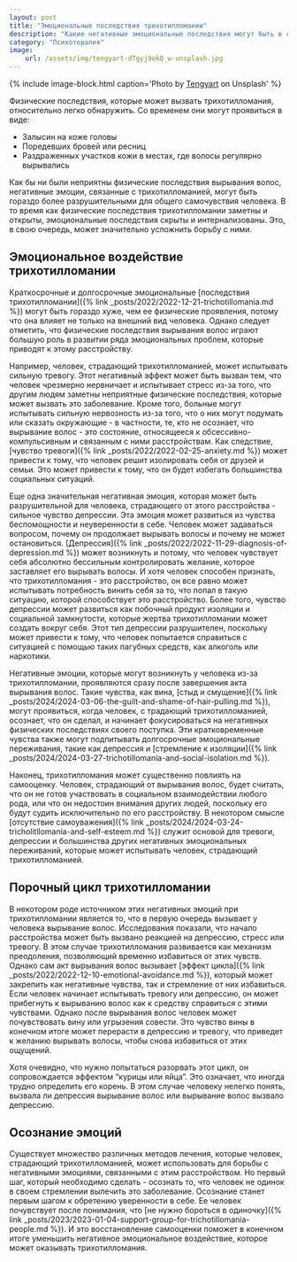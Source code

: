 ```yaml
---
layout: post
title: "Эмоциональные последствия трихотилломании"
description: "Какие негативные эмоциональные последствия могут быть в случае трихотилломании."
category: "Психотерапия"
image:
    url: /assets/img/tengyart-dTgyj9okQ_w-unsplash.jpg
---
```


{% include image-block.html
caption='Photo by <a href="https://unsplash.com/@tengyart" rel="nofollow">Tengyart</a> on Unsplash'
%}


Физические последствия, которые может вызвать трихотилломания, относительно легко обнаружить. Со временем они могут проявиться в виде:

- Залысин на коже головы
- Поредевших бровей или ресниц
- Раздраженных участков кожи в местах, где волосы регулярно вырывались

Как бы ни были неприятны физические последствия вырывания волос, негативные эмоции, связанные с трихотилломанией, могут быть гораздо 
более разрушительными для общего самочувствия человека. В то время как физические последствия трихотилломании заметны и открыты, 
эмоциональные последствия скрыты и интернализованы. Это, в свою очередь, может значительно усложнить борьбу с ними.

## Эмоциональное воздействие трихотилломании

Краткосрочные и долгосрочные эмоциональные [последствия трихотилломании]({% link _posts/2022/2022-12-21-trichotillomania.md %})
могут быть гораздо хуже, чем ее физические проявления, потому что она влияет не только на внешний вид человека. 
Однако следует отметить, что физические последствия вырывания волос играют большую роль в развитии ряда эмоциональных проблем, которые приводят к этому расстройству.

Например, человек, страдающий трихотилломанией, может испытывать сильную тревогу. Этот негативный эффект может быть вызван тем, что 
человек чрезмерно нервничает и испытывает стресс из-за того, что другим людям заметны неприятные физические последствия, которые может вызвать 
это заболевание. Кроме того, больные могут испытывать сильную нервозность из-за того, что о них могут подумать или 
сказать окружающие - в частности, те, кто не осознает, что вырывание волос - это состояние, относящееся к обсессивно-компульсивным и 
связанным с ними расстройствам. Как следствие, [чувство тревоги]({% link _posts/2022/2022-02-25-anxiety.md %})
может привести к тому, что человек решит изолировать себя от друзей и семьи. 
Это может привести к тому, что он будет избегать большинства социальных ситуаций.

Еще одна значительная негативная эмоция, которая может быть разрушительной для человека, страдающего от этого расстройства - сильное чувство депрессии. 
Эта эмоция может развиться из чувства беспомощности и неуверенности в себе. Человек может задаваться вопросом, почему он продолжает вырывать волосы 
и почему не может остановиться. [Депрессия]({% link _posts/2022/2022-11-29-diagnosis-of-depression.md %}) может возникнуть
и потому, что человек чувствует себя абсолютно бессильным контролировать желание, которое заставляет 
его вырывать волосы. И хотя человек способен признать, что трихотилломания - это расстройство, он все равно может испытывать потребность винить себя 
за то, что попал в такую ситуацию, которой способствует это расстройство. Более того, чувство депрессии может развиться как побочный продукт изоляции и социальной замкнутости, 
которые жертва трихотилломании может создать вокруг себя. Этот тип депрессии разрушителен, поскольку может привести к тому, 
что человек попытается справиться с ситуацией с помощью таких пагубных средств, как алкоголь или наркотики.

Негативные эмоции, которые могут возникнуть у человека из-за трихотилломании, проявляются сразу после завершения акта вырывания волос. 
Такие чувства, как вина, [стыд и смущение]({% link _posts/2024/2024-03-06-the-guilt-and-shame-of-hair-pulling.md %}), могут проявиться, когда человек, с
традающий трихотилломанией, осознает, что он сделал, и начинает фокусироваться на негативных физических последствиях своего поступка. Эти кратковременные чувства также могут подпитывать 
долгосрочные эмоциональные переживания, такие как депрессия и [стремление к изоляции]({% link _posts/2024/2024-03-27-trichotillomania-and-social-isolation.md %}).

Наконец, трихотилломания может существенно повлиять на самооценку. 
Человек, страдающий от вырывания волос, будет считать, что он не готов участвовать в социальном взаимодействии любого рода, 
или что он недостоин внимания других людей, поскольку его будут судить исключительно по его расстройству. 
В некотором смысле [отсутствие самоуважения]({% link _posts/2024/2024-03-24-tricholitllomania-and-self-esteem.md %}) служит основой для тревоги, 
депрессии и большинства других негативных эмоциональных переживаний, которые может испытывать человек, страдающий трихотилломанией.

## Порочный цикл трихотилломании

В некотором роде источником этих негативных эмоций при трихотилломании является то, что в первую очередь вызывает у человека вырывание волос. Исследования показали,
что начало расстройства может быть вызвано реакцией на депрессию, стресс или тревогу. В этом случае трихотилломания развивается как механизм преодоления, 
позволяющий временно избавиться от этих чувств. Однако сам акт вырывания волос вызывает [эффект цикла]({% link _posts/2022/2022-12-10-emotional-avoidance.md %}),
который может закрепить как негативные чувства, так и стремление от них избавиться. 
Если человек начинает испытывать тревогу или депрессию, он может прибегнуть к вырыванию волос как к средству справиться с этими чувствами. Однако после вырывания волос человек может 
почувствовать вину или угрызения совести. Это чувство вины в конечном итоге может перерасти в депрессию и тревогу, что приведет к желанию вырывать волосы, чтобы снова избавиться от этих ощущений.

Хотя очевидно, что нужно попытаться разорвать этот цикл, он сопровождается эффектом “курицы или яйца”. Это означает, что иногда трудно определить его корень. В этом случае 
человеку нелегко понять, вызвала ли депрессия вырывание волос или вырывание волос вызвало депрессию.

## Осознание эмоций

Существует множество различных методов лечения, которые человек, страдающий трихотилломанией, может использовать для борьбы с негативными эмоциями, 
связанными с этим расстройством. 
Но первый шаг, который необходимо сделать - осознать то, что человек не одинок в своем стремлении вылечить это заболевание. Осознание станет первым шагом к обретению 
уверенности в себе. Ее человек почувствует после понимания, что [не нужно бороться в одиночку]({% link _posts/2023/2023-01-04-support-group-for-trichotillomania-people.md %}). 
И это восстановление самооценки поможет в конечном итоге уменьшить негативное эмоциональное воздействие, которое может оказывать трихотилломания.
